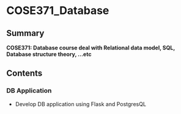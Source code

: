 # COSE371_Database

## Summary
**COSE371: Database course deal with Relational data model, SQL, Database structure theory, ...etc**

## Contents
### DB Application
- Develop DB application using Flask and PostgresQL 

